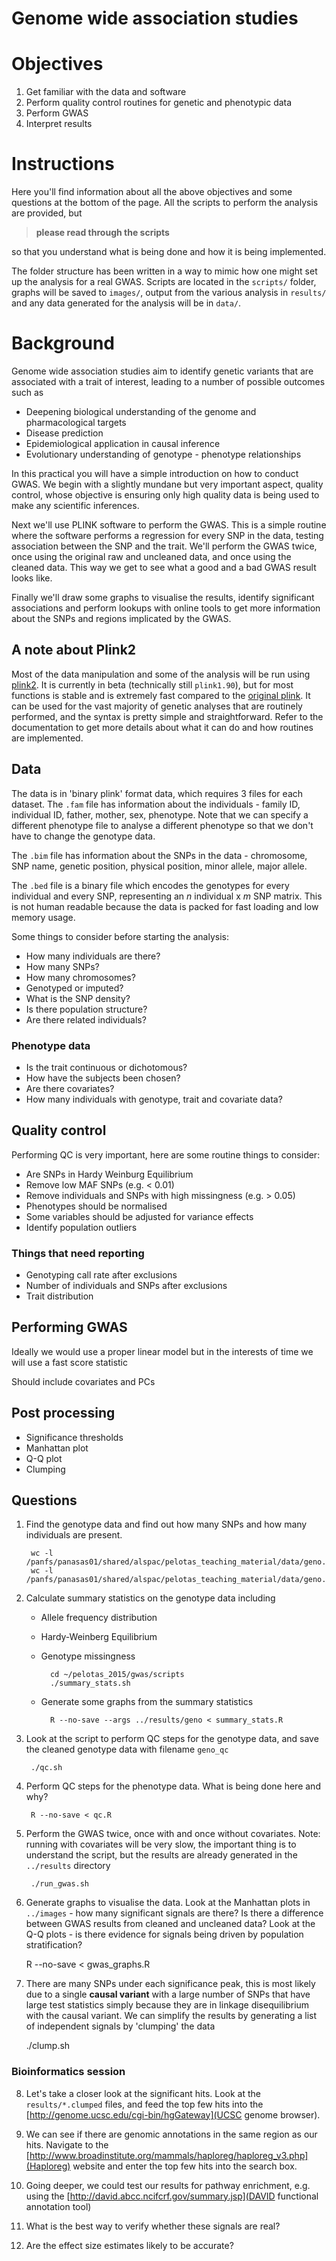 Genome wide association studies
===============================

# Objectives

1. Get familiar with the data and software
2. Perform quality control routines for genetic and phenotypic data
3. Perform GWAS
4. Interpret results


# Instructions

Here you'll find information about all the above objectives and some questions at the bottom of the page. All the scripts to perform the analysis are provided, but

> **please read through the scripts** 

so that you understand what is being done and how it is being implemented.

The folder structure has been written in a way to mimic how one might set up the analysis for a real GWAS. Scripts are located in the `scripts/` folder, graphs will be saved to `images/`, output from the various analysis in `results/` and any data generated for the analysis will be in `data/`.


# Background

Genome wide association studies aim to identify genetic variants that are associated with a trait of interest, leading to a number of possible outcomes such as

- Deepening biological understanding of the genome and pharmacological targets
- Disease prediction
- Epidemiological application in causal inference
- Evolutionary understanding of genotype - phenotype relationships

In this practical you will have a simple introduction on how to conduct GWAS. We begin with a slightly mundane but very important aspect, quality control, whose objective is ensuring only high quality data is being used to make any scientific inferences. 

Next we'll use PLINK software to perform the GWAS. This is a simple routine where the software performs a regression for every SNP in the data, testing association between the SNP and the trait. We'll perform the GWAS twice, once using the original raw and uncleaned data, and once using the cleaned data. This way we get to see what a good and a bad GWAS result looks like.

Finally we'll draw some graphs to visualise the results, identify significant associations and perform lookups with online tools to get more information about the SNPs and regions implicated by the GWAS.


## A note about Plink2

Most of the data manipulation and some of the analysis will be run using [plink2](https://www.cog-genomics.org/plink2/). It is currently in beta (technically still `plink1.90`), but for most functions is stable and is extremely fast compared to the [original plink](http://pngu.mgh.harvard.edu/~purcell/plink/). It can be used for the vast majority of genetic analyses that are routinely performed, and the syntax is pretty simple and straightforward. Refer to the documentation to get more details about what it can do and how routines are implemented.


## Data

The data is in 'binary plink' format data, which requires 3 files for each dataset. The `.fam` file has information about the individuals - family ID, individual ID, father, mother, sex, phenotype. Note that we can specify a different phenotype file to analyse a different phenotype so that we don't have to change the genotype data.

The `.bim` file has information about the SNPs in the data - chromosome, SNP name, genetic position, physical position, minor allele, major allele.

The `.bed` file is a binary file which encodes the genotypes for every individual and every SNP, representing an *n* individual x *m* SNP matrix. This is not human readable because the data is packed for fast loading and low memory usage.

Some things to consider before starting the analysis:

- How many individuals are there?
- How many SNPs?
- How many chromosomes?
- Genotyped or imputed?
- What is the SNP density?
- Is there population structure?
- Are there related individuals?


### Phenotype data

- Is the trait continuous or dichotomous?
- How have the subjects been chosen?
- Are there covariates?
- How many individuals with genotype, trait and covariate data?


## Quality control

Performing QC is very important, here are some routine things to consider:

- Are SNPs in Hardy Weinburg Equilibrium
- Remove low MAF SNPs (e.g. < 0.01)
- Remove individuals and SNPs with high missingness (e.g. > 0.05)
- Phenotypes should be normalised
- Some variables should be adjusted for variance effects
- Identify population outliers


### Things that need reporting
- Genotyping call rate after exclusions
- Number of individuals and SNPs after exclusions
- Trait distribution


## Performing GWAS

Ideally we would use a proper linear model but in the interests of time we will use a fast score statistic

Should include covariates and PCs

## Post processing

- Significance thresholds
- Manhattan plot
- Q-Q plot
- Clumping


## Questions

1. Find the genotype data and find out how many SNPs and how many individuals are present.

		wc -l /panfs/panasas01/shared/alspac/pelotas_teaching_material/data/geno.bim
		wc -l /panfs/panasas01/shared/alspac/pelotas_teaching_material/data/geno.fam

2. Calculate summary statistics on the genotype data including

	- Allele frequency distribution
	- Hardy-Weinberg Equilibrium
	- Genotype missingness

			cd ~/pelotas_2015/gwas/scripts
			./summary_stats.sh

	- Generate some graphs from the summary statistics

			R --no-save --args ../results/geno < summary_stats.R

3. Look at the script to perform QC steps for the genotype data, and save the cleaned genotype data with filename `geno_qc`

        ./qc.sh

4. Perform QC steps for the phenotype data. What is being done here and why?

        R --no-save < qc.R

5. Perform the GWAS twice, once with and once without covariates. Note: running with covariates will be very slow, the important thing is to understand the script, but the results are already generated in the `../results` directory

        ./run_gwas.sh

6. Generate graphs to visualise the data. Look at the Manhattan plots in `../images` - how many significant signals are there? Is there a difference between GWAS results from cleaned and uncleaned data? Look at the Q-Q plots - is there evidence for signals being driven by population stratification?

	R --no-save < gwas_graphs.R

7. There are many SNPs under each significance peak, this is most likely due to a single **causal variant** with a large number of SNPs that have large test statistics simply because they are in linkage disequilibrium with the causal variant. We can simplify the results by generating a list of independent signals by 'clumping' the data

	./clump.sh


### Bioinformatics session

8. Let's take a closer look at the significant hits. Look at the `results/*.clumped` files, and feed the top few hits into the [http://genome.ucsc.edu/cgi-bin/hgGateway](UCSC genome browser).

9. We can see if there are genomic annotations in the same region as our hits. Navigate to the [http://www.broadinstitute.org/mammals/haploreg/haploreg_v3.php](Haploreg) website and enter the top few hits into the search box.

10. Going deeper, we could test our results for pathway enrichment, e.g. using the [http://david.abcc.ncifcrf.gov/summary.jsp](DAVID functional annotation tool)

11. What is the best way to verify whether these signals are real?

12. Are the effect size estimates likely to be accurate?
